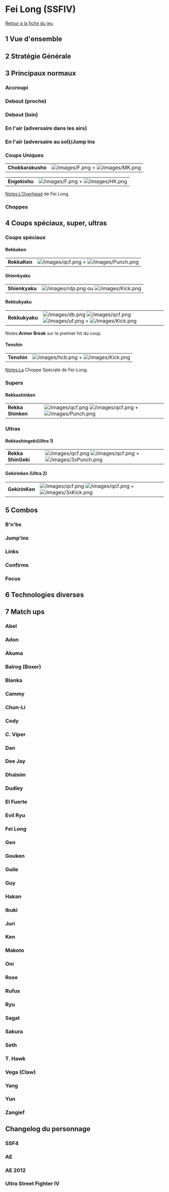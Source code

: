 # Fei Long (SSFIV)

[Retour à la fiche du
jeu](http://wiki.basgrospoing.fr/index.php/Super_Street_Fighter_IV)

## 1 Vue d'ensemble

## 2 Stratégie Générale

## 3 Principaux normaux

### Accroupi

### Debout (proche)

### Debout (loin)

### En l'air (adversaire dans les airs)

### En l'air (adversaire au sol)/Jump Ins

### Coups Uniques

|                   |                                                                           |
|-------------------|---------------------------------------------------------------------------|
| **Chokkarakusho** | ![](/images/F.png "/images/F.png") + ![](/images/MK.png "/images/MK.png") |

|               |                                                                           |
|---------------|---------------------------------------------------------------------------|
| **Engekishu** | ![](/images/F.png "/images/F.png") + ![](/images/HK.png "/images/HK.png") |

<Notes:L'Overhead> de Fei Long.

### Choppes

## 4 Coups spéciaux, super, ultras

### Coups spéciaux

#### Rekkaken

|              |                                                                                     |
|--------------|-------------------------------------------------------------------------------------|
| **RekkaKen** | ![](/images/qcf.png "/images/qcf.png") + ![](/images/Punch.png "/images/Punch.png") |

#### Shienkyaku

|                |                                                                                    |
|----------------|------------------------------------------------------------------------------------|
| **Shienkyaku** | ![](/images/rdp.png "/images/rdp.png") ou ![](/images/Kick.png "/images/Kick.png") |

#### Rekkukyaku

|                |                                                                                                                                                             |
|----------------|-------------------------------------------------------------------------------------------------------------------------------------------------------------|
| **Rekkukyaku** | ![](/images/db.png "/images/db.png") ![](/images/qcf.png "/images/qcf.png") ![](/images/uf.png "/images/uf.png") + ![](/images/Kick.png "/images/Kick.png") |

Notes:**Armor Break** sur le premier hit du coup.

#### Tenshin

|             |                                                                                   |
|-------------|-----------------------------------------------------------------------------------|
| **Tenshin** | ![](/images/hcb.png "/images/hcb.png") + ![](/images/Kick.png "/images/Kick.png") |

<Notes:La> Choppe Spéciale de Fei-Long.

### Supers

#### Rekkashinken

|                   |                                                                                                                            |
|-------------------|----------------------------------------------------------------------------------------------------------------------------|
| **Rekka Shinken** | ![](/images/qcf.png "/images/qcf.png") ![](/images/qcf.png "/images/qcf.png") + ![](/images/Punch.png "/images/Punch.png") |

### Ultras

#### Rekkashingeki(Ultra 1)

|                    |                                                                                                                                |
|--------------------|--------------------------------------------------------------------------------------------------------------------------------|
| **Rekka ShinGeki** | ![](/images/qcf.png "/images/qcf.png") ![](/images/qcf.png "/images/qcf.png") + ![](/images/3xPunch.png "/images/3xPunch.png") |

#### Gekirinken (Ultra 2)

|                |                                                                                                                              |
|----------------|------------------------------------------------------------------------------------------------------------------------------|
| **GekirinKen** | ![](/images/qcf.png "/images/qcf.png") ![](/images/qcf.png "/images/qcf.png") + ![](/images/3xKick.png "/images/3xKick.png") |

## 5 Combos

### B'n'bs

### Jump'ins

### Links

### Confirms

### Focus

## 6 Technologies diverses

## 7 Match ups

### Abel

### Adon

### Akuma

### Balrog (Boxer)

### Blanka

### Cammy

### Chun-Li

### Cody

### C. Viper

### Dan

### Dee Jay

### Dhalsim

### Dudley

### El Fuerte

### Evil Ryu

### Fei Long

### Gen

### Gouken

### Guile

### Guy

### Hakan

### Ibuki

### Juri

### Ken

### Makoto

### Oni

### Rose

### Rufus

### Ryu

### Sagat

### Sakura

### Seth

### T. Hawk

### Vega (Claw)

### Yang

### Yun

### Zangief

## Changelog du personnage

### SSF4

### AE

### AE 2012

### Ultra Street Fighter IV
